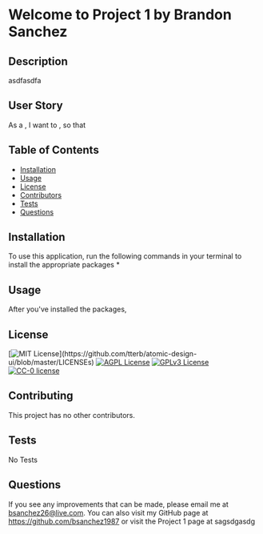 # Welcome to Project 1 by Brandon Sanchez

  
## Description
  
asdfasdfa
## User Story
As a , I want to , so that 
  
## Table of Contents
* [Installation](#installation)
* [Usage](#usage)
* [License](#license)
* [Contributors](#contributing)
* [Tests](#tests)
* [Questions](#questions)
  
## Installation
To use this application, run the following commands in your terminal to install the appropriate packages
* 
## Usage 
After you've installed the packages, 
## License
[![MIT License](https://img.shields.io/apm/l/atomic-design-ui.svg?)](https://github.com/tterb/atomic-design-ui/blob/master/LICENSEs) [![AGPL License](https://img.shields.io/badge/license-AGPL-blue.svg)](http://www.gnu.org/licenses/agpl-3.0)  [![GPLv3 License](https://img.shields.io/badge/License-GPL%20v3-yellow.svg)](https://opensource.org/licenses/) [![CC-0 license](https://img.shields.io/badge/License-CC--0-blue.svg)](https://creativecommons.org/licenses/by-nd/4.0) 
## Contributing
This project has no other contributors.
## Tests
No Tests
## Questions
  
If you see any improvements that can be made, please email me at bsanchez26@live.com. You can also visit my GitHub page at https://github.com/bsanchez1987 or visit the Project 1 page at sagsdgasdg
  
